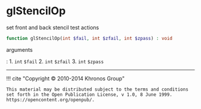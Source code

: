 # glStencilOp
set front and back stencil test actions

```php
function glStencilOp(int $fail, int $zfail, int $zpass) : void
```



arguments

:    1. `int` `$fail` 
    2. `int` `$zfail` 
    3. `int` `$zpass` 



---
     

!!! cite "Copyright © 2010-2014 Khronos Group"

    This material may be distributed subject to the terms and conditions set forth in the Open Publication License, v 1.0, 8 June 1999. https://opencontent.org/openpub/.